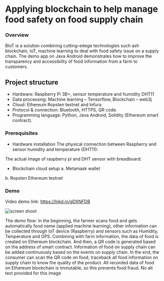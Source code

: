 # Applying blockchain to help manage food safety on food supply chain

### Overview

BIoT is a solution combining cutting-edege technologies such ash blockchain, IoT, machine learning to deal with food safety issue on a supply chain. The demo app on Java Android demonstrates how to improve the transparency and accessibility of food information from a farm to customers.

## Project structure

- Hardware: Raspberry Pi 3B+, sensor temperature and humidity DHT11 
- Data processing: Machine learning – Tensorflow, Blockchain – web3j 
- Cloud: Ethereum Ropsten testnet and Infura
- Protocol & connection: Bluetooth, HTTPS, QR code. 
- Programming language: Python, Java Android, Solidity (Ethereum smart contract).

### Prerequisites

* Hardware installation
The physical connection between Raspberry and sensor humidity and temperature (DHT11):
 
The actual image of raspberry pi and DHT sensor with breadboard:

 

* Blockchain cloud setup
a.	Metamask wallet
 
b.	Ropsten Ethereum testnet


### Demo

Video demo link: https://lnkd.in/gDXNFDB

![screen shoot](https://github.com/henryphamit/BIoT/blob/master/demo/demoimages.png)


The demo flow:
In the beginning, the farmer scans food and gets automatically food name (applied machine learning), other information can be collected through IoT device (Raspberry) and sensors such as Humidity, Temperature and GPS.
Combining with farm information, the data of food is created on Ethereum blockchain. And then, a QR code is generated based on the address of smart contract. Information of food on supply chain can be added continuously based on the events on supply chain.
In the end, the consumer can scan the QR code on food, traceback all food information on supply chain to know the quality of the product. All recorded data of food on Ethereum blockchain is immutable, so this prevents food fraud.
No alt text provided for this image

